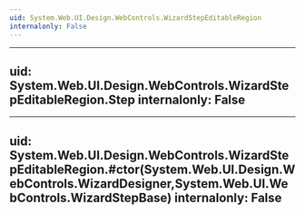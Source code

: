 ```yaml
---
uid: System.Web.UI.Design.WebControls.WizardStepEditableRegion
internalonly: False
---
```


---
uid: System.Web.UI.Design.WebControls.WizardStepEditableRegion.Step
internalonly: False
---

---
uid: System.Web.UI.Design.WebControls.WizardStepEditableRegion.#ctor(System.Web.UI.Design.WebControls.WizardDesigner,System.Web.UI.WebControls.WizardStepBase)
internalonly: False
---

